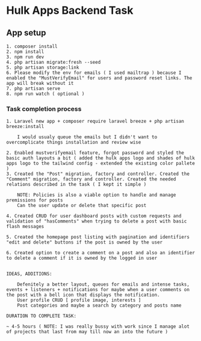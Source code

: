 # Hulk Apps Backend Task

## App setup

    1. composer install
    2. npm install
    3. npm run dev
    4. php artisan migrate:fresh --seed
    5. php artisan storage:link
    6. Please modify the env for emails ( I used mailtrap ) because I enabled the "MustVerifyEmail" for users and password reset links. The app will break without it
    7. php artisan serve
    8. npm run watch ( optional )

### Task completion process

    1. Laravel new app + composer require laravel breeze + php artisan breeze:install
        
        I would usualy queue the emails but I didn't want to overcomplicate things installation and review wise

    2. Enabled mustverifyemail feature, forgot password and styled the basic auth layouts a bit ( added the hulk apps logo and shades of hulk apps logo to the tailwind config - extended the existing color pallete )
    3. Created the "Post" migration, factory and controller. Created the "Comment" migration, factory and controller. Created the needed relations described in the task ( I kept it simple )

        NOTE: Policies is also a viable option to handle and manage premissions for posts
        Can the user update or delete that specific post

    4. Created CRUD for user dashboard posts with custom requests and validation of "hasComments" when trying to delete a post with basic flash messages

    5. Created the homepage post listing with pagination and identifiers "edit and delete" buttons if the post is owned by the user

    6. Created option to create a comment on a post and also an identifier to delete a comment if it is owned by the logged in user


    IDEAS, ADDITIONS:

        Defenitely a better layout, queues for emails and intense tasks, events + listeners + notifications for maybe when a user comments on the post with a bell icon that displays the notification.
        User profile CRUD [ profile image, interests ]
        Post categories and maybe a search by category and posts name

    DURATION TO COMPLETE TASK:

    ~ 4-5 hours ( NOTE: I was really bussy with work since I manage alot of projects that last from may till now an into the future )